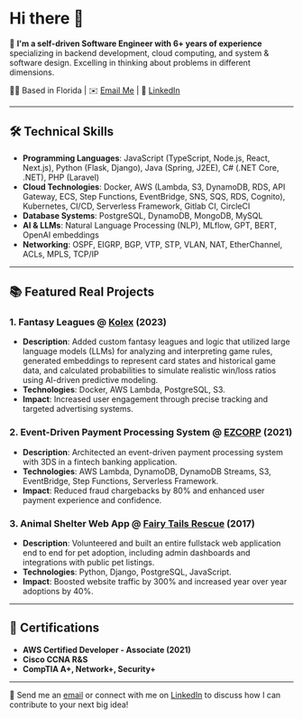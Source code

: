 # Hi there 👋

🌟 **I'm a self-driven Software Engineer with 6+ years of experience** specializing in backend development, cloud computing, and system & software design. Excelling in thinking about problems in different dimensions.

📍🌴 Based in Florida | ✉️ [Email Me](mailto:marcosaleman.developer@gmail.com) | 🔗 [LinkedIn](https://www.linkedin.com/in/aleman-marcos/)

---

## 🛠️ Technical Skills

- **Programming Languages**: JavaScript (TypeScript, Node.js, React, Next.js), Python (Flask, Django), Java (Spring, J2EE), C# (.NET Core, .NET), PHP (Laravel)
- **Cloud Technologies**: Docker, AWS (Lambda, S3, DynamoDB, RDS, API Gateway, ECS, Step Functions, EventBridge, SNS, SQS, RDS, Cognito), Kubernetes, CI/CD, Serverless Framework, Gitlab CI, CircleCI
- **Database Systems**: PostgreSQL, DynamoDB, MongoDB, MySQL
- **AI & LLMs**: Natural Language Processing (NLP), MLflow, GPT, BERT, OpenAI embeddings
- **Networking**: OSPF, EIGRP, BGP, VTP, STP, VLAN, NAT, EtherChannel, ACLs, MPLS, TCP/IP

---

## 📚 Featured Real Projects

### **1. Fantasy Leagues @ [Kolex](https://kings-league.kolex.gg/) (2023)**
- **Description**: Added custom fantasy leagues and logic that utilized large language models (LLMs) for analyzing and interpreting game rules, generated embeddings to represent card states and historical game data, and calculated probabilities to simulate realistic win/loss ratios using AI-driven predictive modeling.
- **Technologies**: Docker, AWS Lambda, PostgreSQL, S3.
- **Impact**: Increased user engagement through precise tracking and targeted advertising systems.

### **2. Event-Driven Payment Processing System @ [EZCORP](https://www.ezplus.com/) (2021)**
- **Description**: Architected an event-driven payment processing system with 3DS in a fintech banking application.
- **Technologies**: AWS Lambda, DynamoDB, DynamoDB Streams, S3, EventBridge, Step Functions, Serverless Framework.
- **Impact**: Reduced fraud chargebacks by 80% and enhanced user payment experience and confidence.

### **3. Animal Shelter Web App @ [Fairy Tails Rescue](https://fairytailsdogrescue.org/) (2017)**
- **Description**: Volunteered and built an entire fullstack web application end to end for pet adoption, including admin dashboards and integrations with public pet listings.
- **Technologies**: Python, Django, PostgreSQL, JavaScript.
- **Impact**: Boosted website traffic by 300% and increased year over year adoptions by 40%.

---

## 📜 Certifications
- **AWS Certified Developer - Associate (2021)**
- **Cisco CCNA R&S**
- **CompTIA A+, Network+, Security+**

---

🚀 Send me an [email](mailto:marcosaleman.developer@gmail.com) or connect with me on [LinkedIn](https://www.linkedin.com/in/aleman-marcos/) to discuss how I can contribute to your next big idea!
